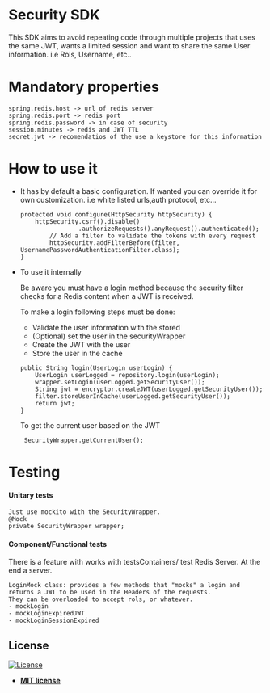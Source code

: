 # Security SDK
This SDK aims to avoid repeating code through multiple projects that uses the same JWT, wants a limited session
and want to share the same User information. i.e Rols, Username, etc..

# Mandatory properties
    spring.redis.host -> url of redis server
    spring.redis.port -> redis port
    spring.redis.password -> in case of security
    session.minutes -> redis and JWT TTL
    secret.jwt -> recomendatios of the use a keystore for this information
    
# How to use it

* It has by default a basic configuration. If wanted you can override it for own customization. i.e white listed urls,auth protocol, etc...

    ```@Override
    protected void configure(HttpSecurity httpSecurity) {
        httpSecurity.csrf().disable()
                    .authorizeRequests().anyRequest().authenticated();
            // Add a filter to validate the tokens with every request
            httpSecurity.addFilterBefore(filter, UsernamePasswordAuthenticationFilter.class);
    }
* To use it internally

    Be aware you must have a login method because the security filter checks for a Redis content when a JWT is received.
    
    To make a login following steps must be done:
    
    - Validate the user information with the stored
    - (Optional) set the user in the securityWrapper
    - Create the JWT with the user
    - Store the user in the cache
    
    ```
    public String login(UserLogin userLogin) {
        UserLogin userLogged = repository.login(userLogin);
        wrapper.setLogin(userLogged.getSecurityUser());
        String jwt = encryptor.createJWT(userLogged.getSecurityUser());
        filter.storeUserInCache(userLogged.getSecurityUser());
        return jwt;
    }
     ```
  
  To get the current user based on the JWT
   ```
    SecurityWrapper.getCurrentUser();
    ```
  
# Testing

#### Unitary tests
    Just use mockito with the SecurityWrapper.
    @Mock
    private SecurityWrapper wrapper;
    
#### Component/Functional tests
 There is a feature with works with testsContainers/ test Redis Server. At the end a server.
    
    LoginMock class: provides a few methods that "mocks" a login and returns a JWT to be used in the Headers of the requests. 
    They can be overloaded to accept rols, or whatever.
    - mockLogin
    - mockLoginExpiredJWT
    - mockLoginSessionExpired
## License
[![License](http://img.shields.io/:license-mit-blue.svg?style=flat-square)](http://badges.mit-license.org)
- **[MIT license](http://opensource.org/licenses/mit-license.php)**
